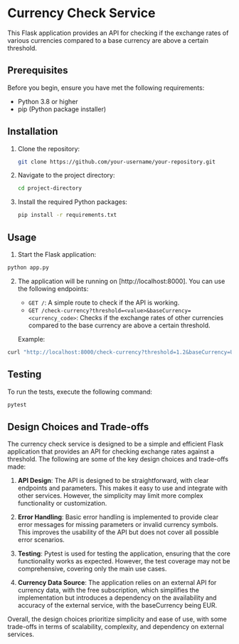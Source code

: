 # Currency Check Service

This Flask application provides an API for checking if the exchange rates of various currencies compared to a base currency are above a certain threshold.

## Prerequisites

Before you begin, ensure you have met the following requirements:

- Python 3.8 or higher
- pip (Python package installer)

## Installation

1. Clone the repository:

   ```bash
   git clone https://github.com/your-username/your-repository.git
   ```

2. Navigate to the project directory:

   ```bash
   cd project-directory
   ```

3. Install the required Python packages:

   ```bash
   pip install -r requirements.txt
   ```

## Usage

1.  Start the Flask application:

   ```bash
   python app.py
   ```

2.  The application will be running on [http://localhost:8000]. You can use the following endpoints:

    -   `GET /`: A simple route to check if the API is working.
    -   `GET /check-currency?threshold=<value>&baseCurrency=<currency_code>`: Checks if the exchange rates of other currencies compared to the base currency are above a certain threshold.

    Example:

   ```bash
   curl "http://localhost:8000/check-currency?threshold=1.2&baseCurrency=USD"
   ```

## Testing

To run the tests, execute the following command:

  ```bash
  pytest
  ```


## Design Choices and Trade-offs

The currency check service is designed to be a simple and efficient Flask application that provides an API for checking exchange rates against a threshold. The following are some of the key design choices and trade-offs made:

1. **API Design**: The API is designed to be straightforward, with clear endpoints and parameters. This makes it easy to use and integrate with other services. However, the simplicity may limit more complex functionality or customization.

2. **Error Handling**: Basic error handling is implemented to provide clear error messages for missing parameters or invalid currency symbols. This improves the usability of the API but does not cover all possible error scenarios.

3. **Testing**: Pytest is used for testing the application, ensuring that the core functionality works as expected. However, the test coverage may not be comprehensive, covering only the main use cases.

4. **Currency Data Source**: The application relies on an external API for currency data, with the free subscription, which simplifies the implementation but introduces a dependency on the availability and accuracy of the external service, with the baseCurrency being EUR.

Overall, the design choices prioritize simplicity and ease of use, with some trade-offs in terms of scalability, complexity, and dependency on external services.

